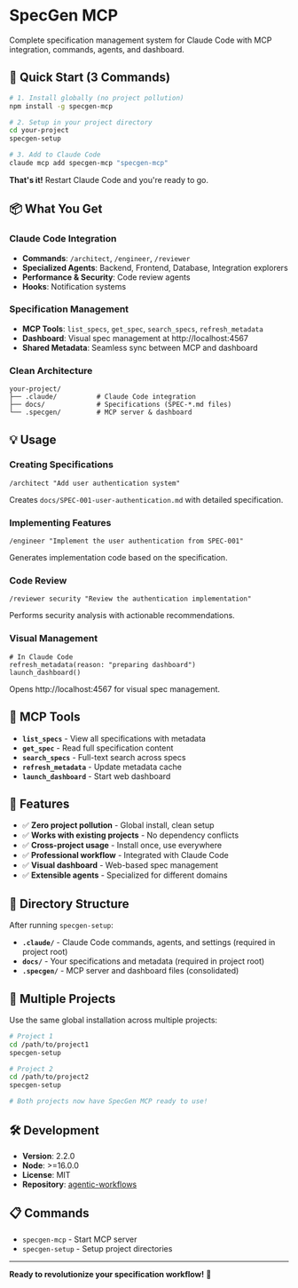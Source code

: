 # SpecGen MCP

Complete specification management system for Claude Code with MCP integration, commands, agents, and dashboard.

## 🚀 Quick Start (3 Commands)

```bash
# 1. Install globally (no project pollution)
npm install -g specgen-mcp

# 2. Setup in your project directory  
cd your-project
specgen-setup

# 3. Add to Claude Code
claude mcp add specgen-mcp "specgen-mcp"
```

**That's it!** Restart Claude Code and you're ready to go.

## 📦 What You Get

### Claude Code Integration
- **Commands**: `/architect`, `/engineer`, `/reviewer`
- **Specialized Agents**: Backend, Frontend, Database, Integration explorers
- **Performance & Security**: Code review agents
- **Hooks**: Notification systems

### Specification Management  
- **MCP Tools**: `list_specs`, `get_spec`, `search_specs`, `refresh_metadata`
- **Dashboard**: Visual spec management at http://localhost:4567
- **Shared Metadata**: Seamless sync between MCP and dashboard

### Clean Architecture
```
your-project/
├── .claude/          # Claude Code integration
├── docs/             # Specifications (SPEC-*.md files)
└── .specgen/         # MCP server & dashboard
```

## 💡 Usage

### Creating Specifications
```
/architect "Add user authentication system"
```
Creates `docs/SPEC-001-user-authentication.md` with detailed specification.

### Implementing Features  
```
/engineer "Implement the user authentication from SPEC-001"
```
Generates implementation code based on the specification.

### Code Review
```
/reviewer security "Review the authentication implementation"
```
Performs security analysis with actionable recommendations.

### Visual Management
```
# In Claude Code
refresh_metadata(reason: "preparing dashboard")
launch_dashboard()
```
Opens http://localhost:4567 for visual spec management.

## 🔧 MCP Tools

- **`list_specs`** - View all specifications with metadata
- **`get_spec`** - Read full specification content  
- **`search_specs`** - Full-text search across specs
- **`refresh_metadata`** - Update metadata cache
- **`launch_dashboard`** - Start web dashboard

## 🌟 Features

- ✅ **Zero project pollution** - Global install, clean setup
- ✅ **Works with existing projects** - No dependency conflicts
- ✅ **Cross-project usage** - Install once, use everywhere
- ✅ **Professional workflow** - Integrated with Claude Code
- ✅ **Visual dashboard** - Web-based spec management
- ✅ **Extensible agents** - Specialized for different domains

## 📁 Directory Structure

After running `specgen-setup`:

- **`.claude/`** - Claude Code commands, agents, and settings (required in project root)
- **`docs/`** - Your specifications and metadata (required in project root)
- **`.specgen/`** - MCP server and dashboard files (consolidated)

## 🔄 Multiple Projects

Use the same global installation across multiple projects:

```bash
# Project 1
cd /path/to/project1
specgen-setup

# Project 2  
cd /path/to/project2
specgen-setup

# Both projects now have SpecGen MCP ready to use!
```

## 🛠️ Development

- **Version**: 2.2.0
- **Node**: >=16.0.0
- **License**: MIT
- **Repository**: [agentic-workflows](https://github.com/anthropics/agentic-workflows)

## 📋 Commands

- `specgen-mcp` - Start MCP server
- `specgen-setup` - Setup project directories

---

**Ready to revolutionize your specification workflow!** 🎯